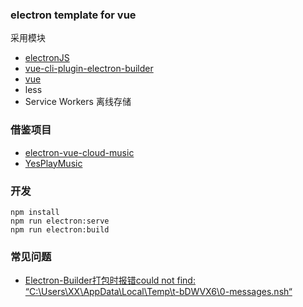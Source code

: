 ### electron template for vue
采用模块
- [electronJS](https://www.electronjs.org/)
- [vue-cli-plugin-electron-builder](https://github.com/nklayman/vue-cli-plugin-electron-builder)
- [vue](https://cn.vuejs.org/)
- less
- Service Workers 离线存储



### 借鉴项目
- [electron-vue-cloud-music](https://github.com/xiaozhu188/electron-vue-cloud-music)
- [YesPlayMusic](https://github.com/qier222/YesPlayMusic)
### 开发
```
npm install
npm run electron:serve
npm run electron:build
```
### 常见问题
- [Electron-Builder打包时报错could not find: “C:\Users\XX\AppData\Local\Temp\t-bDWVX6\0-messages.nsh“](https://blog.csdn.net/kyq0417/article/details/111266776)